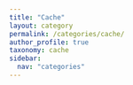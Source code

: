 ```yaml
---
title: "Cache"
layout: category
permalink: /categories/cache/
author_profile: true
taxonomy: cache
sidebar:
  nav: "categories"
---
```

